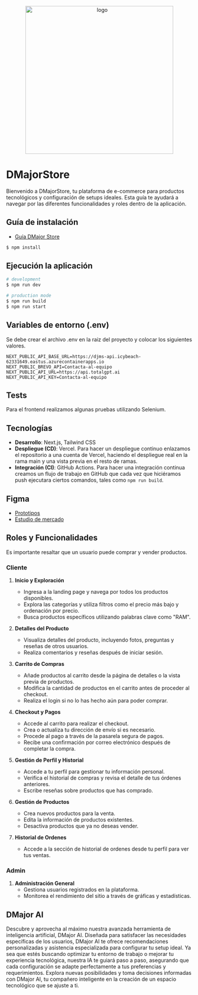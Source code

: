 <p align="center">
  <img src="https://github.com/DJMS-Team/djms-front/assets/103274890/c418a0a3-75a0-4e13-a54d-42dce8d85659" alt="logo" width="400" height="400">
</p>

# DMajorStore

Bienvenido a DMajorStore, tu plataforma de e-commerce para productos tecnológicos y configuración de setups ideales. Esta guía te ayudará a navegar por las diferentes funcionalidades y roles dentro de la aplicación.

## Guía de instalación

- [Guía DMajor Store](https://www.youtube.com/watch?v=Q7FqbyjuRn4)

```bash
$ npm install
```

## Ejecución la aplicación

```bash
# development
$ npm run dev

# production mode
$ npm run build
$ npm run start
```

## Variables de entorno (.env)

Se debe crear el archivo .env en la raiz del proyecto y colocar los siguientes valores.

```env
NEXT_PUBLIC_API_BASE_URL=https://djms-api.icybeach-62331649.eastus.azurecontainerapps.io
NEXT_PUBLIC_BREVO_API=Contacta-al-equipo
NEXT_PUBLIC_API_URL=https://api.totalgpt.ai
NEXT_PUBLIC_API_KEY=Contacta-al-equipo
```

## Tests

Para el frontend realizamos algunas pruebas utilizando Selenium.

## Tecnologías

- **Desarrollo**: Next.js, Tailwind CSS
- **Despliegue (CD)**: Vercel. Para hacer un despliegue continuo enlazamos el repositorio a una cuenta de Vercel, haciendo el despliegue real en la rama main y una vista previa en el resto de ramas.
- **Integración (CI)**: GitHub Actions. Para hacer una integración continua creamos un flujo de trabajo en GitHub que cada vez que hiciéramos push ejecutara ciertos comandos, tales como `npm run build`.

## Figma

- [Prototipos](https://www.figma.com/design/ZZPMg3fxJ1W6OzkyTaBh4Y/DMaJor-Store?node-id=63-2&t=3eUJnyWkwDMcYTe6-0)
- [Estudio de mercado](https://www.figma.com/design/ZZPMg3fxJ1W6OzkyTaBh4Y/DMaJor-Store?node-id=368-2&t=3eUJnyWkwDMcYTe6-0)

## Roles y Funcionalidades

Es importante resaltar que un usuario puede comprar y vender productos.

### Cliente

1. **Inicio y Exploración**
   - Ingresa a la landing page y navega por todos los productos disponibles.
   - Explora las categorías y utiliza filtros como el precio más bajo y ordenación por precio.
   - Busca productos específicos utilizando palabras clave como "RAM".

2. **Detalles del Producto**
   - Visualiza detalles del producto, incluyendo fotos, preguntas y reseñas de otros usuarios.
   - Realiza comentarios y reseñas después de iniciar sesión.

3. **Carrito de Compras**
   - Añade productos al carrito desde la página de detalles o la vista previa de productos.
   - Modifica la cantidad de productos en el carrito antes de proceder al checkout.
   - Realiza el login si no lo has hecho aún para poder comprar.

4. **Checkout y Pagos**
   - Accede al carrito para realizar el checkout.
   - Crea o actualiza tu dirección de envío si es necesario.
   - Procede al pago a través de la pasarela segura de pagos.
   - Recibe una confirmación por correo electrónico después de completar la compra.

5. **Gestión de Perfil y Historial**
   - Accede a tu perfil para gestionar tu información personal.
   - Verifica el historial de compras y revisa el detalle de tus órdenes anteriores.
   - Escribe reseñas sobre productos que has comprado.

6. **Gestión de Productos**
   - Crea nuevos productos para la venta.
   - Edita la información de productos existentes.
   - Desactiva productos que ya no deseas vender.

7. **Historial de Ordenes**
   - Accede a la sección de historial de ordenes desde tu perfil para ver tus ventas.

### Admin

1. **Administración General**
   - Gestiona usuarios registrados en la plataforma.
   - Monitorea el rendimiento del sitio a través de gráficas y estadísticas.

## DMajor AI

Descubre y aprovecha al máximo nuestra avanzada herramienta de inteligencia artificial, DMajor AI. Diseñada para satisfacer las necesidades específicas de los usuarios, DMajor AI te ofrece recomendaciones personalizadas y asistencia especializada para configurar tu setup ideal. Ya sea que estés buscando optimizar tu entorno de trabajo o mejorar tu experiencia tecnológica, nuestra IA te guiará paso a paso, asegurando que cada configuración se adapte perfectamente a tus preferencias y requerimientos. Explora nuevas posibilidades y toma decisiones informadas con DMajor AI, tu compañero inteligente en la creación de un espacio tecnológico que se ajuste a ti.
